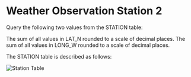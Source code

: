# Weather Observation Station 2
Query the following two values from the STATION table:

The sum of all values in LAT_N rounded to a scale of  decimal places.
The sum of all values in LONG_W rounded to a scale of  decimal places.

The STATION table is described as follows:

![Station Table](https://s3.amazonaws.com/hr-challenge-images/9336/1449345840-5f0a551030-Station.jpg)

